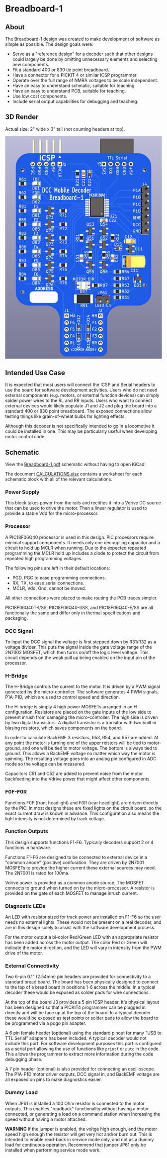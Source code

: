 # Breadboard-1

## About

The Breadboard-1 design was created to make development of software as
simple as possible.  The design goals were:

* Serve as a "reference design" for a decoder such that other designs
  could largely be done by omitting unnecessary elements and selecting
  new components.
* Fit a standard 400 or 830 tie point breadboard.
* Have a connector for a PICKIT 4 or similar ICSP programmer.
* Operate over the full range of NMRA voltages to be scale independent.
* Have an easy to understand schmatic, suitable for teaching.
* Have an easy to understand PCB, suitable for teaching.
* Use low cost components.
* Include serial output capabilities for debugging and teaching.

## 3D Render

Actual size: 2" wide x 3" tall (not counting headers at top).

![Breadboard-1 3D Render](Breadboard-1.jpg)

## Intended Use Case

It is expected that most users will connect the ICSP and Serial headers
to use the board for software development activities.  Users who do not 
need external components (e.g. motors, or external function devices) can
simply solder power wires to the RL and RR inputs.  Users who want to
connect external devices would likely populate J1 and J2 and plug the
board into a standard 400 or 830 point breadboard.  The exposed connections
allow testing things like grain-of-wheat bulbs for lighting effects.

Although this decoder is not specifically intended to go in a locomotive
it could be installed in one.  This may be particularly useful when developing
motor control code.

## Schematic

View the [Breadboard-1.pdf](Breadboard-1.pdf) schematic without
having to open KiCad!

The document [CALCULATIONS.xlsx](CALCULATIONS.xlsx) contains a worksheet
for each schematic block with all of the relevant calculations.

### Power Supply

This block takes power from the rails and rectifies it into a 
Vdrive DC source that can be used to drive the motor.  Then a
linear regulator is used to provide a stable Vdd for the micro-processor.

### Processor

A PIC18F06Q40 processor is used in this design.  PIC processors
require minimal support components.  It needs only one decoupling
capacitor and a circuit to hold up MCLR when running.  Due to the
expected repeated programming the MCLR hold up includes a diode
to protect the circuit from repeated high programming voltages.

The following pins are left in their default locations:

- PGD, PGC to ease programming connections.
- RX, TX, to ease serial connections.
- MCLR, Vdd, Gnd, cannot be moved.

All other connections were placed to make routing the PCB traces
simpler.

PIC18F06Q40T-I/SS, PIC18F06Q40-I/SS, and PIC18F06Q40-E/SS are all
functionally the same and differ only in thermal specifications and
packaging.

### DCC Signal

To input the DCC signal the voltage is first stepped down by R31/R32
as a voltage divider.  This puts the signal inside the gate voltage
range of the 2N7002 MOSFET, which then turns on/off the logic level
voltage.  This circuit depends on the weak pull up being enabled
on the input pin of the processor.

### H-Bridge

The H-Bridge controls the current to the motor.  It is driven by a
PWM signal generated by the micro-controller.  The software generates
4 PWM signals, P1A-P1D, which are used to control speed and direction.

The H-bridge is simply 4 high power MOSFETs arranged in an H
configuration.  Resistors are placed on the gate inputs of the
low side to prevent inrush from damaging the micro-controller.
The high side is driven by two digital transistors.  A digitial
transistor is a transitor with two built in biasing resistors,
which saves components on the board.

In order to calculate BackEMF 3 resistors, R53, R54, and R57 are
added.  At any point the motor is turning one of the upper reistors
will be tied to motor-ground, and one will be tied to motor voltage.
The bottom is always tied to ground.  This allows a BackEMF voltage
no matter which way the motor is spinning.  The resulting voltage
goes into an analog pin configured in ADC mode so the voltage can
be measured.

Capacitors C51 and C52 are added to prevent noise from the motor
backfeeding into the Vdrive power that might affect other components.

### F0F-F0R

Functions F0F (front headlight) and F0R (rear headlight) are driven
directly by the PIC.  In most designs these are fixed lights on the
circuit board, so the exact current draw is known in advance.  This
configuration also means the light intensity is not determined by
track voltage.

### Function Outputs

This design supports functions F1-F6.  Typically decoders support
2 or 4 functions in hardware.

Functions F1-F6 are designed to be connected to external device in
a "common anode" (positive) confuration.  They are driven by 2N7001
MOSFETs to provide the higher current these external sources may
need.  The 2N7001 is rated for 100ma.

Vdrive power is provided as a common anode source.  The MOSFET
connects to ground when turned on by the micro-processor.  A resistor
is provided on the gate of each MOSFET to manage inrush current.

### Diagnostic LEDs

An LED with resistor sized for track power are installed on F1-F6
so the user needs no external lights.  These would not be present
on a real decoder, and are in this design solely to assist with
the software development process.

For the motor output a bi-color Red/Green LED with an appropriate
resistor has been added across the motor output.  The color Red or
Green will indicate the motor direction, and the LED will vary in
intensity from the PWM drive of the motor.

### External Connectivity

Two 6-pin 0.1" (2.54mm) pin headers are provided for connectivity
to a standard bread board.  The board has been physically designed
to connect to the top of a bread board in positions 1-6 across the
middle.  In a typical decoder these would be exposed as solder pads
for wire connections.

At the top of the board J3 provides a 5 pin ICSP header.  It's
physical layout has been designed so that a PICKIT4 programmer can
be plugged in directly and will be face up at the top of the board.
In a typical decoder these would be exposed as test points or solder
pads to allow the board to be programmed via a pogo pin adapter.

A 6 pin female header (optional) using the standard pinout for many
"USB to TTL Serial" adapters has been included.  A typical decoder
would not include this port. For software development purposes this
port is configured as a serial port allowing the use of functions
like `printf` or `putc` in the code.  This allows the programmer
to extract more information during the code debugging phase.

A 7 pin header (optional) is also provided for connecting an oscilloscope.
The P1A-P1D motor driver outputs, DCC signal in, and BackEMF voltage are
all exposed on pins to make diagnostics easier.

### Dummy Load

When JP61 is installed a 100 Ohm resistor is connected to the motor
outputs.  This enables "readback" functionality without having a
motor connected, or generating a load on a command station when
increasing the speed without having a motor attached.

**WARNING** If the jumper is enabled, the voltge high enough, and
the motor speed high enough the resistor will get very hot and/or
burn out.  This is intended to enable read-back in service mode
only, and not as a dummy load for continuous operation.  Recommend
that jumper JP61 only be installed when performing service mode
work.
